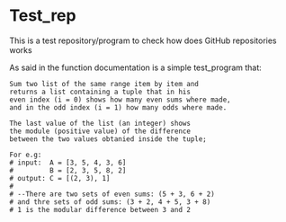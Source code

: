 # Test_rep
This is a test repository/program to check how does GitHub repositories works

As said in the function documentation is a simple test_program that:

    Sum two list of the same range item by item and
    returns a list containing a tuple that in his
    even index (i = 0) shows how many even sums where made,
    and in the odd index (i = 1) how many odds where made.
    
    The last value of the list (an integer) shows
    the module (positive value) of the difference
    between the two values obtanied inside the tuple;
    
    For e.g:
    # input:  A = [3, 5, 4, 3, 6]
    #         B = [2, 3, 5, 8, 2] 
    # output: C = [(2, 3), 1]
    # 
    # --There are two sets of even sums: (5 + 3, 6 + 2) 
    # and thre sets of odd sums: (3 + 2, 4 + 5, 3 + 8)
    # 1 is the modular difference between 3 and 2
    
